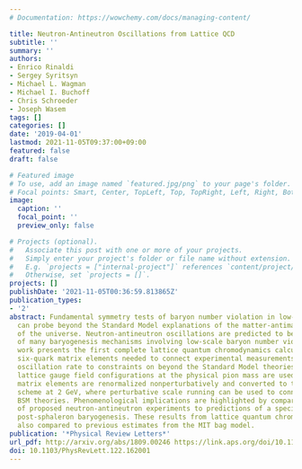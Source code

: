 ```yaml
---
# Documentation: https://wowchemy.com/docs/managing-content/

title: Neutron-Antineutron Oscillations from Lattice QCD
subtitle: ''
summary: ''
authors:
- Enrico Rinaldi
- Sergey Syritsyn
- Michael L. Wagman
- Michael I. Buchoff
- Chris Schroeder
- Joseph Wasem
tags: []
categories: []
date: '2019-04-01'
lastmod: 2021-11-05T09:37:00+09:00
featured: false
draft: false

# Featured image
# To use, add an image named `featured.jpg/png` to your page's folder.
# Focal points: Smart, Center, TopLeft, Top, TopRight, Left, Right, BottomLeft, Bottom, BottomRight.
image:
  caption: ''
  focal_point: ''
  preview_only: false

# Projects (optional).
#   Associate this post with one or more of your projects.
#   Simply enter your project's folder or file name without extension.
#   E.g. `projects = ["internal-project"]` references `content/project/deep-learning/index.md`.
#   Otherwise, set `projects = []`.
projects: []
publishDate: '2021-11-05T00:36:59.813865Z'
publication_types:
- '2'
abstract: Fundamental symmetry tests of baryon number violation in low-energy experiments
  can probe beyond the Standard Model explanations of the matter-antimatter asymmetry
  of the universe. Neutron-antineutron oscillations are predicted to be a signature
  of many baryogenesis mechanisms involving low-scale baryon number violation. This
  work presents the first complete lattice quantum chromodynamics calculation of the
  six-quark matrix elements needed to connect experimental measurements of the neutron-antineutron
  oscillation rate to constraints on beyond the Standard Model theories. State-of-the-art
  lattice gauge field configurations at the physical pion mass are used and the lattice
  matrix elements are renormalized nonperturbatively and converted to the $backslashoverlineMS$
  scheme at 2 GeV, where perturbative scale running can be used to connect them to
  BSM theories. Phenomenological implications are highlighted by comparing the constraints
  of proposed neutron-antineutron experiments to predictions of a specific model of
  post-sphaleron baryogenesis. These results from lattice quantum chromodynamics are
  also compared to previous estimates from the MIT bag model.
publication: '*Physical Review Letters*'
url_pdf: http://arxiv.org/abs/1809.00246 https://link.aps.org/doi/10.1103/PhysRevLett.122.162001
doi: 10.1103/PhysRevLett.122.162001
---
```

